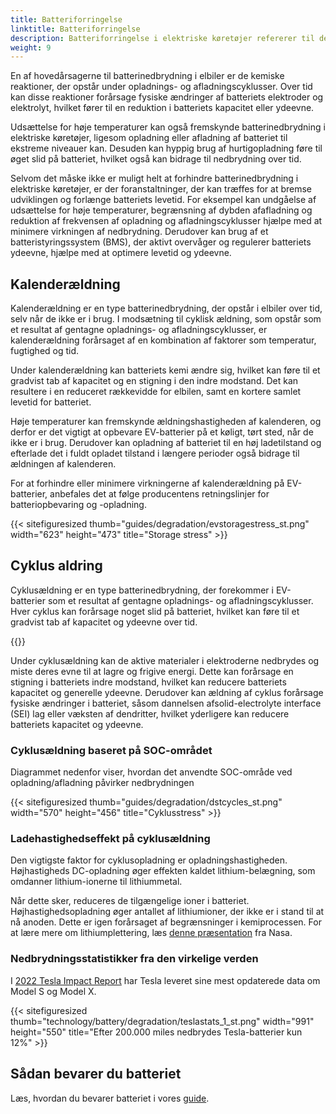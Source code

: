 ```yaml
---
title: Batteriforringelse
linktitle: Batteriforringelse
description: Batteriforringelse i elektriske køretøjer refererer til det gradvise tab af et batteris kapacitet eller ydeevne over tid, hvilket kan påvirke køretøjets rækkevidde. Ligesom andre typer batterier er det forårsaget af en kombination af faktorer.
weight: 9
---
```

<!-- markdownlint-disable MD033 -->
En af hovedårsagerne til batterinedbrydning i elbiler er de kemiske reaktioner, der opstår under opladnings- og afladningscyklusser. Over tid kan disse reaktioner forårsage fysiske ændringer af batteriets elektroder og elektrolyt, hvilket fører til en reduktion i batteriets kapacitet eller ydeevne.

Udsættelse for høje temperaturer kan også fremskynde batterinedbrydning i elektriske køretøjer, ligesom opladning eller afladning af batteriet til ekstreme niveauer kan. Desuden kan hyppig brug af hurtigopladning føre til øget slid på batteriet, hvilket også kan bidrage til nedbrydning over tid.

Selvom det måske ikke er muligt helt at forhindre batterinedbrydning i elektriske køretøjer, er der foranstaltninger, der kan træffes for at bremse udviklingen og forlænge batteriets levetid. For eksempel kan undgåelse af udsættelse for høje temperaturer, begrænsning af dybden af ​​afladning og reduktion af frekvensen af ​​opladning og afladningscyklusser hjælpe med at minimere virkningen af ​​nedbrydning. Derudover kan brug af et batteristyringssystem (BMS), der aktivt overvåger og regulerer batteriets ydeevne, hjælpe med at optimere levetid og ydeevne.

## Kalenderældning

Kalenderældning er en type batterinedbrydning, der opstår i elbiler over tid, selv når de ikke er i brug. I modsætning til cyklisk ældning, som opstår som et resultat af gentagne opladnings- og afladningscyklusser, er kalenderældning forårsaget af en kombination af faktorer som temperatur, fugtighed og tid.

Under kalenderældning kan batteriets kemi ændre sig, hvilket kan føre til et gradvist tab af kapacitet og en stigning i den indre modstand. Det kan resultere i en reduceret rækkevidde for elbilen, samt en kortere samlet levetid for batteriet.

Høje temperaturer kan fremskynde ældningshastigheden af ​​kalenderen, og derfor er det vigtigt at opbevare EV-batterier på et køligt, tørt sted, når de ikke er i brug. Derudover kan opladning af batteriet til en høj ladetilstand og efterlade det i fuldt opladet tilstand i længere perioder også bidrage til ældningen af ​​kalenderen.

For at forhindre eller minimere virkningerne af kalenderældning på EV-batterier, anbefales det at følge producentens retningslinjer for batteriopbevaring og -opladning.

{{< sitefiguresized thumb="guides/degradation/evstoragestress_st.png" width="623" height="473" title="Storage stress" >}}

## Cyklus aldring

Cyklusældning er en type batterinedbrydning, der forekommer i EV-batterier som et resultat af gentagne opladnings- og afladningscyklusser. Hver cyklus kan forårsage noget slid på batteriet, hvilket kan føre til et gradvist tab af kapacitet og ydeevne over tid.

{{<evkxdisplayaddarticle />}}

Under cyklusældning kan de aktive materialer i elektroderne nedbrydes og miste deres evne til at lagre og frigive energi. Dette kan forårsage en stigning i batteriets indre modstand, hvilket kan reducere batteriets kapacitet og generelle ydeevne. Derudover kan ældning af cyklus forårsage fysiske ændringer i batteriet, såsom dannelsen af ​​solid-electrolyte interface (SEI) lag eller væksten af ​​dendritter, hvilket yderligere kan reducere batteriets kapacitet og ydeevne.

### Cyklusældning baseret på SOC-området

Diagrammet nedenfor viser, hvordan det anvendte SOC-område ved opladning/afladning påvirker nedbrydningen

{{< sitefiguresized thumb="guides/degradation/dstcycles_st.png" width="570" height="456" title="Cyklusstress" >}}

### Ladehastighedseffekt på cyklusældning

Den vigtigste faktor for cyklusopladning er opladningshastigheden. Højhastigheds DC-opladning øger effekten kaldet lithium-belægning, som omdanner lithium-ionerne til lithiummetal.

Når dette sker, reduceres de tilgængelige ioner i batteriet. Højhastighedsopladning øger antallet af lithiumioner, der ikke er i stand til at nå anoden. Dette er igen forårsaget af begrænsninger i kemiprocessen. For at lære mere om lithiumplettering, læs [denne præsentation](https://www.nasa.gov/sites/default/files/atoms/files/1-lithium_plating_azimmerman.pdf) fra Nasa.

### Nedbrydningsstatistikker fra den virkelige verden

I [2022 Tesla Impact Report](https://www.tesla.com/ns_videos/2022-tesla-impact-report-highlights.pdf) har Tesla leveret sine mest opdaterede data om Model S og Model X.

{{< sitefiguresized thumb="technology/battery/degradation/teslastats_1_st.png" width="991" height="550" title="Efter 200.000 miles nedbrydes Tesla-batterier kun 12%" >}}

## Sådan bevarer du batteriet

Læs, hvordan du bevarer batteriet i vores [guide](../../../guides/protectingbattery/).
